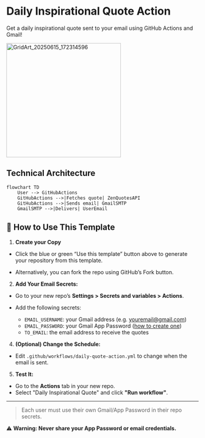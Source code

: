 # Daily Inspirational Quote Action

Get a daily inspirational quote sent to your email using GitHub Actions and Gmail!

<img src="https://github.com/user-attachments/assets/d4c2648a-4bd8-49bf-a574-73dc3873d858" alt="GridArt_20250615_172314596" width="300" height="300">

## Technical Architecture

```mermaid
flowchart TD
    User --> GitHubActions
    GitHubActions -->|Fetches quote| ZenQuotesAPI
    GitHubActions -->|Sends email| GmailSMTP
    GmailSMTP -->|Delivers| UserEmail
```




## 🚀 How to Use This Template


1. **Create your Copy**
   
 - Click the blue or green “Use this template” button above to generate your repository from this template.
  
 - Alternatively, you can fork the repo using GitHub’s Fork button.

2. **Add Your Email Secrets:**
   
 - Go to your new repo’s **Settings > Secrets and variables > Actions**.
     
 - Add the following secrets:
     - `EMAIL_USERNAME`: your Gmail address (e.g. youremail@gmail.com)
     - `EMAIL_PASSWORD`: your Gmail App Password ([how to create one](https://support.google.com/accounts/answer/185833?hl=en))
     - `TO_EMAIL`: the email address to receive the quotes

4. **(Optional) Change the Schedule:**
 - Edit `.github/workflows/daily-quote-action.yml` to change when the email is sent.

5. **Test It:**
 - Go to the **Actions** tab in your new repo.
 - Select "Daily Inspirational Quote" and click **"Run workflow"**.

---

> Each user must use their own Gmail/App Password in their repo secrets.

 ⚠️ **Warning: Never share your App Password or email credentials.**
